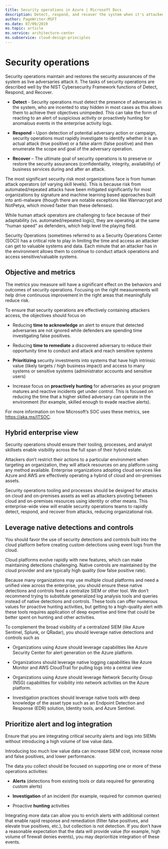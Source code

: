 ```yaml
---
title: Security operations in Azure | Microsoft Docs
description: Detect, respond, and recover the system when it's attacked.
author: PageWriter-MSFT
ms.date: 07/09/2019
ms.topic: article
ms.service: architecture-center
ms.subservice: cloud-design-principles
---
```


# Security operations

Security operations maintain and restores the security assurances of the system
as live adversaries attack it. The tasks of security operations are
described well by the NIST Cybersecurity Framework functions of Detect, Respond,
and Recover.

-   **Detect** - Security operations must detect the presence of adversaries in
    the system, who are incented to stay hidden in most cases as this allows
    them to achieve their objectives unimpeded. This can take the form of
    reacting to an alert of suspicious activity or proactively hunting for
    anomalous events in the enterprise activity logs.

-   **Respond** – Upon detection of potential adversary action or campaign,
    security operations must rapidly investigate to identify whether it is an
    actual attack (true positive) or a false alarm (false positive) and then
    enumerate the scope and goal of the adversary operation.

-   **Recover** – The ultimate goal of security operations is to preserve or
    restore the security assurances (confidentiality, integrity, availability)
    of business services during and after an attack.

The most significant security risk most organizations face is from human attack
operators (of varying skill levels). This is because risk from
automated/repeated attacks have been mitigated significantly for most
organizations by signature and machine learning based approaches built into
anti-malware (though there are notable exceptions like Wannacrypt and NotPetya, which moved faster than these defenses).

While human attack operators are challenging to face because of their
adaptability (vs. automated/repeated logic), they are operating at the same
“human speed” as defenders, which help level the playing field.

Security Operations (sometimes referred to as a Security Operations Center
(SOC)) has a critical role to play in limiting the time and access an attacker
can get to valuable systems and data. Each minute that an attacker has in the
environment allows them to continue to conduct attack operations and access
sensitive/valuable systems.

## Objective and metrics

The metrics you measure will have a significant effect on the behaviors and
outcomes of security operations. Focusing on the right measurements will help
drive continuous improvement in the right areas that meaningfully reduce risk.

To ensure that security operations are effectively containing attackers access,
the objectives should focus on

-   Reducing **time to acknowledge** an alert to ensure that detected
    adversaries are not ignored while defenders are spending time investigating
    false positives.

-   Reducing **time to remediate** a discovered adversary to reduce their
    opportunity time to conduct and attack and reach sensitive systems

-   **Prioritizing** security investments into systems that have high intrinsic
    value (likely targets / high business impact) and access to many systems or
    sensitive systems (administrator accounts and sensitive users)

-   Increase focus on **proactively hunting** for adversaries as your program
    matures and reactive incidents get under control. This is focused on
    reducing the time that a higher skilled adversary can operate in the
    environment (for example, skilled enough to evade reactive alerts).

For more information on how Microsoft’s SOC uses these metrics, see
https://aka.ms/ITSOC.

## Hybrid enterprise view

Security operations should ensure their tooling, processes, and analyst
skillsets enable visibility across the full span of their hybrid estate.

Attackers don’t restrict their actions to a particular environment when
targeting an organization, they will attack resources on any platform using any
method available. Enterprise organizations adopting cloud services like Azure
and AWS are effectively operating a hybrid of cloud and on-premises assets.

Security operations tooling and processes should be designed for attacks on
cloud and on-premises assets as well as attackers pivoting between cloud and
on-premises resources using identity or other means. This enterprise-wide view
will enable security operations teams to rapidly detect, respond, and recover
from attacks, reducing organizational risk.

## Leverage native detections and controls

You should favor the use of security detections and controls built into the
cloud platform before creating custom detections using event logs from the
cloud.

Cloud platforms evolve rapidly with new features, which can make maintaining
detections challenging. Native controls are maintained by the cloud provider and
are typically high quality (low false positive rate).

Because many organizations may use multiple cloud platforms and need a unified
view across the enterprise, you should ensure these native detections and
controls feed a centralize SIEM or other tool. We don’t recommend trying to
substitute generalized log analysis tools and queries instead of native
detections and controls. These tools can offer numerous values for proactive
hunting activities, but getting to a high-quality alert with these tools
requires application of deep expertise and time that could be better spent on
hunting and other activities.

To complement the broad visibility of a centralized SIEM (like Azure Sentinel,
Splunk, or QRadar), you should leverage native detections and controls such as

-   Organizations using Azure should leverage capabilities like Azure Security
    Center for alert generation on the Azure platform.

-   Organizations should leverage native logging capabilities like Azure Monitor
    and AWS CloudTrail for pulling logs into a central view

-   Organizations using Azure should leverage Network Security Group (NSG)
    capabilities for visibility into network activities on the Azure platform.

-   Investigation practices should leverage native tools with deep knowledge of
    the asset type such as an Endpoint Detection and Response (EDR) solution,
    Identity tools, and Azure Sentinel.

## Prioritize alert and log integration

Ensure that you are integrating critical security alerts and logs into SIEMs
without introducing a high volume of low value data.

Introducing too much low value data can increase SIEM cost, increase noise and
false positives, and lower performance.

The data you collect should be focused on supporting one or more of these
operations activities:

-   **Alerts** (detections from existing tools or data required for generating
    custom alerts)

-   **Investigation** of an incident (for example, required for common queries)

-   Proactive **hunting** activities

Integrating more data can allow you to enrich alerts with additional context
that enable rapid response and remediation (filter false positives, and elevate
true positives, etc.), but collection is not detection. If you don’t have a
reasonable expectation that the data will provide value (for example, high volume of firewall denies events), you may deprioritize integration of these events.

